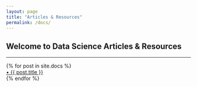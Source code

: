 ```yaml
---
layout: page
title: "Articles & Resources"
permalink: /docs/
---
```


## Welcome to Data Science Articles & Resources 

<div class="section-index">
    <hr class="panel-line">
    {% for post in site.docs  %}        
    <div class="entry">
    <a href="{{ post.url | prepend: site.baseurl }}">&#149; {{ post.title }}</a>
    <!-- <p>{{ post.description }}</p> -->
    </div>{% endfor %}
</div>
